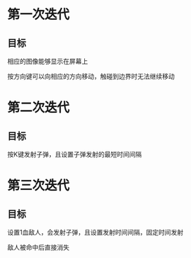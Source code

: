 # 第一次迭代

## 目标

相应的图像能够显示在屏幕上

按方向键可以向相应的方向移动，触碰到边界时无法继续移动

# 第二次迭代

## 目标

按K键发射子弹，且设置子弹发射的最短时间间隔

# 第三次迭代

## 目标

设置1血敌人，会发射子弹，且设置发射时间间隔，固定时间发射

敌人被命中后直接消失

